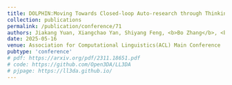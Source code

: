 ```yaml
---
title: DOLPHIN:Moving Towards Closed-loop Auto-research through Thinking, Practice, and Feedback
collection: publications
permalink: /publication/conference/71
authors: Jiakang Yuan, Xiangchao Yan, Shiyang Feng, <b>Bo Zhang</b>, <b>Tao Chen</b>, Botian Shi, Wanli Ouyang, Yu Qiao, <b>Lei Bai</b>, Bowen Zhou
date: 2025-05-16
venue: Association for Computational Linguistics(ACL) Main Conference
pubtype: 'conference'
# pdf: https://arxiv.org/pdf/2311.18651.pdf
# code: https://github.com/Open3DA/LL3DA
# pjpage: https://ll3da.github.io/
---
```


<!-- paperurl: 'http://academicpages.github.io/files/paper1.pdf'
citation: 'Your Name, You. (2009). &quot;Paper Title Number 1.&quot; <i>Journal 1</i>. 1(1).' -->
<!-- [Download paper here](http://academicpages.github.io/files/paper1.pdf) -->
